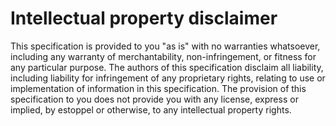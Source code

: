 # Intellectual property disclaimer

This specification is provided to you "as is" with no warranties whatsoever, including any warranty of merchantability, non-infringement, or fitness for any particular purpose.
The authors of this specification disclaim all liability, including liability for infringement of any proprietary rights, relating to use or implementation of information in this specification.
The provision of this specification to you does not provide you with any license, express or implied, by estoppel or otherwise, to any intellectual property rights.
